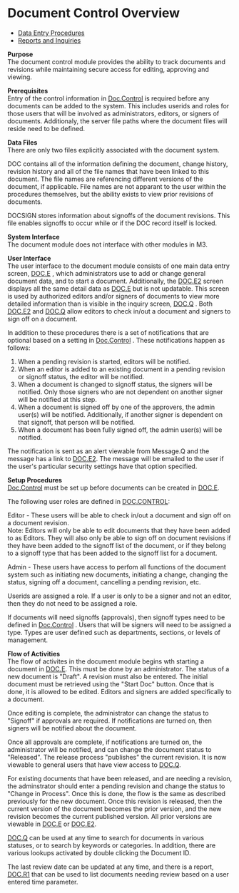 # Document Control Overview

<PageHeader />

- [Data Entry Procedures](DOC-ENTRY/README.md)
- [Reports and Inquiries](DOC-REPORT/README.md)

**Purpose**  
The document control module provides the ability to track documents and
revisions while maintaining secure access for editing, approving and viewing.

**Prerequisites**  
Entry of the control information in [Doc.Control](DOC-ENTRY/DOC-CONTROL/README.md) is required before any documents can be added to the system. This includes userids and roles for those users that will be involved as administrators, editors, or signers of documents. Additionaly, the server file paths where the document files will reside need to be defined.

**Data Files**  
There are only two files explicitly associated with the document system.  
  
DOC contains all of the information defining the document, change history,
revision history and all of the file names that have been linked to this
document. The file names are referencing different versions of the document,
if applicable. File names are not apparant to the user within the procedures
themselves, but the ability exists to view prior revisions of documents.  
  
DOCSIGN stores information about signoffs of the document revisions. This file
enables signoffs to occur while or if the DOC record itself is locked.

**System Interface**  
The document module does not interface with other modules in M3.

**User Interface**  
The user interface to the document module consists of one main data entry screen, [DOC.E](DOC-ENTRY/DOC-E/README.md) , which administrators use to add or change general document data, and to start a document. Additionally, the [DOC.E2](DOC-ENTRY/DOC-E2/README.md) screen displays all the same detail data as [DOC.E](DOC-ENTRY/DOC-E/README.md) but is not updatable. This screen is used by authorized editors and/or signers of documents to view more detailed information than is visible in the inquiry screen, [DOC.Q](DOC-REPORT/DOC-Q/README.md) . Both [DOC.E2](DOC-ENTRY/DOC-E2/README.md) and [DOC.Q](DOC-REPORT/DOC-Q/README.md) allow editors to check in/out a document and signers to sign off on a document.
  
In addition to these procedures there is a set of notifications that are optional based on a setting in [Doc.Control](DOC-ENTRY/DOC-CONTROL/README.md) . These notifications happen as follows:
  
1. When a pending revision is started, editors will be notified.  
2. When an editor is added to an existing document in a pending revision or
signoff status, the editor will be notified.  
3. When a document is changed to signoff status, the signers will be
notified. Only those signers who are not dependent on another signer will be
notified at this step.  
4. When a document is signed off by one of the approvers, the admin user(s)
will be notified. Additionally, if another signer is dependent on that
signoff, that person will be notified.  
5. When a document has been fully signed off, the admin user(s) will be
notified.  
  
The notification is sent as an alert viewable from Message.Q and the message has a link to [DOC.E2](DOC-ENTRY/DOC-E2/README.md). The message will be emailed to the user if the user's particular security settings have that option specified.

**Setup Procedures**  
[Doc.Control](DOC-ENTRY/DOC-CONTROL/README.md) must be set up before documents can be created in [DOC.E](DOC-ENTRY/DOC-E/README.md).
  
The following user roles are defined in [DOC.CONTROL](DOC-ENTRY/DOC-CONTROL/README.md):
  
Editor - These users will be able to check in/out a document and sign off on a
document revision.  
Note: Editors will only be able to edit documents that they have been added to
as Editors. They will also only be able to sign off on document revisions if
they have been added to the signoff list of the document, or if they belong to
a signoff type that has been added to the signoff list for a document.  
  
Admin - These users have access to perfom all functions of the document system
such as initiating new documents, initiating a change, changing the status,
signing off a document, cancelling a pending revision, etc.  
  
Userids are assigned a role. If a user is only to be a signer and not an
editor, then they do not need to be assigned a role.  
  
If documents will need signoffs (approvals), then signoff types need to be defined in [Doc.Control](DOC-ENTRY/DOC-CONTROL/README.md) . Users that will be signers will need to be assigned a type. Types are user defined such as departments, sections, or levels of management.

**Flow of Activities**  
The flow of activites in the document module begins wth starting a document in [DOC.E](DOC-ENTRY/DOC-E/README.md). This must be done by an administrator. The status of a new document is "Draft". A revision must also be entered. The initial document must be retrieved using the "Start Doc" button. Once that is done, it is allowed to be edited. Editors and signers are added specifically to a document.
  
Once editing is complete, the administrator can change the status to "Signoff" if approvals are required. If notifications are turned on, then signers will be notified about the document.  

Once all approvals are complete, if notifications are turned on, the administrator will be notified, and can change the document status to "Released". The release process "publishes" the current revision. It is now viewable to general users that have view access to [DOC.Q](DOC-REPORT/DOC-Q/README.md).
  
For existing documents that have been released, and are needing a revision, the adminstrator should enter a pending revision and change the status to "Change in Process". Once this is done, the flow is the same as described previously for the new document. Once this revision is released, then the current version of the document becomes the prior version, and the new revision becomes the current published version. All prior versions are viewable in [DOC.E](DOC-ENTRY/DOC-E/README.md) or [DOC.E2](DOC-ENTRY/DOC-E2/README.md).
  
[DOC.Q](DOC-REPORT/DOC-Q/README.md) can be used at any time to search for documents in various statuses, or to search by keywords or categories. In addition, there are various lookups activated by double clicking the Document ID.  
  
The last review date can be updated at any time, and there is a report, [DOC.R1](DOC-REPORT/DOC-R1/README.md) that can be used to list documents needing review based on a user entered time parameter.

<badge text= "Version 8.10.57" vertical="middle" />

<PageFooter />
